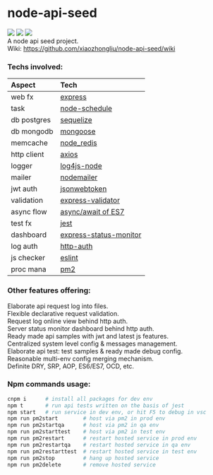 # node-api-seed  
[![](https://img.shields.io/badge/license-MIT-green.svg)](https://github.com/xiaozhongliu/node-api-seed/blob/master/LICENSE)
[![](https://img.shields.io/badge/language-node.js-green.svg)]()
[![](https://img.shields.io/github/stars/xiaozhongliu/node-api-seed.svg?style=flat)]()  
A node api seed project.  
Wiki: https://github.com/xiaozhongliu/node-api-seed/wiki

### Techs involved:

|Aspect     |Tech                                                             |
|:---       |:---                                                             |
|web fx     |[express](https://github.com/expressjs/express)                  |
|task       |[node-schedule](https://github.com/node-schedule/node-schedule)  |
|db postgres|[sequelize](https://github.com/sequelize/sequelize)              |
|db mongodb |[mongoose](https://github.com/Automattic/mongoose)               |
|memcache   |[node_redis](https://github.com/NodeRedis/node_redis)            |
|http client|[axios](https://github.com/axios/axios)                          |
|logger     |[log4js-node](https://github.com/log4js-node/log4js-node)        |
|mailer     |[nodemailer](https://github.com/nodemailer/nodemailer)           |
|jwt auth   |[jsonwebtoken](https://github.com/auth0/node-jsonwebtoken)       |
|validation |[express-validator](https://github.com/ctavan/express-validator) |
|async flow |[async/await of ES7](https://developer.mozilla.org/en-US/docs/Web/JavaScript/Reference/Statements/async_function) |
|test fx    |[jest](https://github.com/facebook/jest)                         |
|dashboard  |[express-status-monitor](https://github.com/RafalWilinski/express-status-monitor) |
|log auth   |[http-auth](https://github.com/http-auth/http-auth)              |
|js checker |[eslint](https://eslint.org/)                                    |
|proc mana  |[pm2](http://pm2.keymetrics.io/)                                 |

### Other features offering:
Elaborate api request log into files.  
Flexible declarative request validation.  
Request log online view behind http auth.  
Server status monitor dashboard behind http auth.  
Ready made api samples with jwt and latest js features.  
Centralized system level config & messages management.  
Elaborate api test: test samples & ready made debug config.  
Reasonable multi-env config merging mechanism.  
Definite DRY, SRP, AOP, ES6/ES7, OCD, etc.

### Npm commands usage:
```bash
cnpm i      # install all packages for dev env
npm t       # run api tests written on the basis of jest
npm start   # run service in dev env, or hit F5 to debug in vsc
npm run pm2start        # host via pm2 in prod env
npm run pm2startqa      # host via pm2 in qa env
npm run pm2starttest    # host via pm2 in test env
npm run pm2restart      # restart hosted service in prod env
npm run pm2restartqa    # restart hosted service in qa env
npm run pm2restarttest  # restart hosted service in test env
npm run pm2stop         # hang up hosted service
npm run pm2delete       # remove hosted service
```
